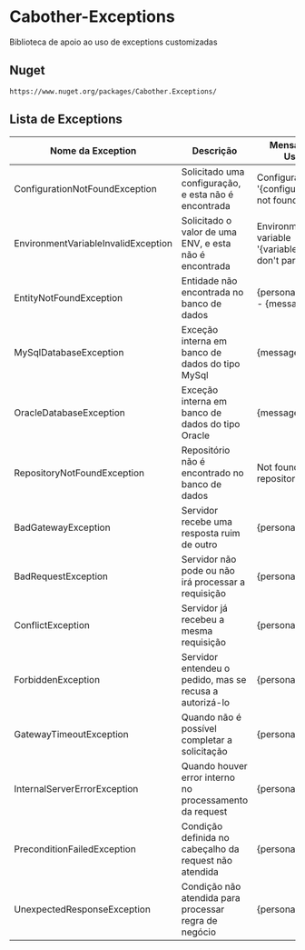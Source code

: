 # Cabother-Exceptions

Biblioteca de apoio ao uso de exceptions customizadas

## Nuget
```
https://www.nuget.org/packages/Cabother.Exceptions/
```
## Lista de Exceptions

| Nome da Exception                   | Descrição                                               | Mensagem do Usuário                                      |
| ----------------------------------- | ------------------------------------------------------- | -------------------------------------------------------- |
| ConfigurationNotFoundException      | Solicitado uma configuração, e esta não é encontrada    | Configuration key '{configurationKey}' not found         |
| EnvironmentVariableInvalidException | Solicitado o valor de uma ENV, e esta não é encontrada  | Environment variable '{variableName}' don't parametrized |
| EntityNotFoundException             | Entidade não encontrada no banco de dados               | {personalErrorCode} - {message}                          |
| MySqlDatabaseException              | Exceção interna em banco de dados do tipo MySql         | {message}                                                |
| OracleDatabaseException             | Exceção interna em banco de dados do tipo Oracle        | {message}                                                |
| RepositoryNotFoundException         | Repositório não é encontrado no banco de dados          | Not found {entity}'s repository                          |
| BadGatewayException                 | Servidor recebe uma resposta ruim de outro              | {personalMessage}                                        |
| BadRequestException                 | Servidor não pode ou não irá processar a requisição     | {personalMessage}                                        |
| ConflictException                   | Servidor já recebeu a mesma requisição                  | {personalMessage}                                        |
| ForbiddenException                  | Servidor entendeu o pedido, mas se recusa a autorizá-lo | {personalMessage}                                        |
| GatewayTimeoutException             | Quando não é possível completar a solicitação           | {personalMessage}                                        |
| InternalServerErrorException        | Quando houver error interno no processamento da request | {personalMessage}                                        |
| PreconditionFailedException         | Condição definida no cabeçalho da request não atendida  | {personalMessage}                                        |
| UnexpectedResponseException         | Condição não atendida para processar regra de negócio   | {personalMessage}                                        |

